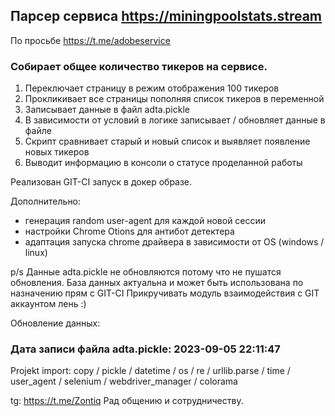 ﻿##  Парсер сервиса https://miningpoolstats.stream
По просьбе https://t.me/adobeservice

### Собирает общее количество тикеров на сервисе. 
1) Переключает страницу в режим отображения 100 тикеров
2) Прокликивает все страницы пополняя список тикеров в переменной
3) Записывает данные в файл adta.pickle
4) В зависимости от условий в логике записывает / обновляет данные в файле
5) Скрипт сравнивает старый и новый список и выявляет появление новых тикеров
6) Выводит информацию в консоли о статусе проделанной работы

Реализован GIT-CI запуск в докер образе.

Дополнительно:
- генерация random user-agent для каждой новой сессии
- настройки Chrome Otions для антибот детектера
- адаптация запуска chrome драйвера в зависимости от OS (windows / linux)

p/s Данные  adta.pickle не обновляются потому что не пушатся обновления.
База данных актуальна и может быть использована по назначению прям с GIT-CI
Прикручивать модуль взаимодействия с GIT аккаунтом лень :)

Обновление данных: 
### Дата записи файла adta.pickle: 2023-09-05 22:11:47

Projekt import:
copy / pickle / datetime / os / re / urllib.parse / time / user_agent / selenium / 
webdriver_manager / colorama 

tg: https://t.me/Zontiq
Рад общению и сотрудничеству.
